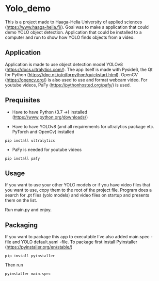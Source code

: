 # Yolo_demo

This is a project made to Haaga-Helia University of applied sciences (https://www.haaga-helia.fi/).
Goal was to make a application that could demo YOLO object detection. Application that could be installed to a computer and run to show how YOLO finds objects from a video.

## Application
Application is made to use object detection model YOLOv8 (https://docs.ultralytics.com/).
The app itself is made with Pyside6, the Qt for Python (https://doc.qt.io/qtforpython/quickstart.html).
OpenCV (https://opencv.org/) is also used to use and format webcam video.
For youtube videos, PaFy (https://pythonhosted.org/pafy/) is used.

## Prequisites
- Have to have Python (3.7 ->) installed (https://www.python.org/downloads/)


- Have to have YOLOv8 (and all requirements for ultralytics package etc. PyTorch and OpenCv) installed
```
pip install ultralytics
```

- PaFy is needed for youtube videos
```
pip install pafy
```

## Usage
If you want to use your other YOLO models or if you have video files that you want to use, copy them to the root of the project file. Program does a search for .pt files (yolo models) and video files on startup and presents them on the list.

Run main.py and enjoy.

## Packaging
If you want to package this app to executable I've also added  main.spec -file and YOLO default.yaml -file.
To package first install Pyinstaller (https://pyinstaller.org/en/stable/)

```
pip install pyinstaller
```

Then run
```
pyinstaller main.spec
```




